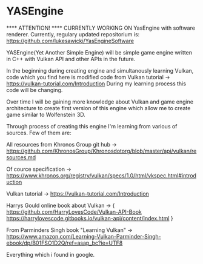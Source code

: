 # YASEngine

**** ATTENTION! ****
CURRENTLY WORKING ON YasEngine with software renderer. Currently, regulary updated repositorium is: 
https://github.com/lukesawicki/YasEngineSoftware





YASEngine(Yet Another Simple Engine) will be simple game engine written in C++ with Vulkan API and other APIs in the future.

In the beginning during creating engine and simultanously learning Vulkan, code which you find here is modified code from Vulkan tutorial -> https://vulkan-tutorial.com/Introduction 
During my learning process this code will be changing.

Over time I will be gaining more knowledge about Vulkan and game engine architecture to create first version of this engine which allow me to create game similar to Wolfenstein 3D.

Through process of creating this engine I'm learning from various of sources.
Few of them are:

All resources from Khronos Group git hub -> https://github.com/KhronosGroup/Khronosdotorg/blob/master/api/vulkan/resources.md

Of cource specification -> https://www.khronos.org/registry/vulkan/specs/1.0/html/vkspec.html#introduction

Vulkan tutorial -> https://vulkan-tutorial.com/Introduction

Harrys Gould online book about Vulkan -> {
  https://github.com/HarryLovesCode/Vulkan-API-Book
  https://harrylovescode.gitbooks.io/vulkan-api/content/index.html
}

From Parminders Singh book "Learning Vulkan" -> https://www.amazon.com/Learning-Vulkan-Parminder-Singh-ebook/dp/B01FSO1D2Q/ref=asap_bc?ie=UTF8

Everything which i found in google.

